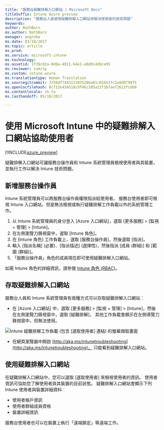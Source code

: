 ```yaml
---
title: "服務台疑難排解入口網站 | Microsoft Docs"
titleSuffix: Intune Azure preview
description: "服務台人員使用疑難排解入口網站來解決使用者的技術問題"
keywords: 
author: NathBarn
ms.author: NathBarn
manager: angrobe
ms.date: 03/18/2017
ms.topic: article
ms.prod: 
ms.service: microsoft-intune
ms.technology: 
ms.assetid: 1f39c02a-8d8a-4911-b4e1-e8d014dbce95
ms.reviewer: sumitp
ms.custom: intune-azure
ms.translationtype: Human Translation
ms.sourcegitcommit: 3758df744311392528be01c826527c2a9d879975
ms.openlocfilehash: 8cf12e434518c9f06c105a22f3b7aef2613fcdb0
ms.contentlocale: zh-tw
ms.lasthandoff: 05/10/2017

---
```

# <a name="help-users-with-the-troubleshooting-portal-in-microsoft-intune"></a>使用 Microsoft Intune 中的疑難排解入口網站協助使用者

[!INCLUDE[azure_preview](../includes/azure_preview.md)]

疑難排解入口網站可讓服務台操作員和 Intune 系統管理員檢視使用者與其裝置，並執行工作以解決 Intune 技術問題。

## <a name="add-help-desk-operators"></a>新增服務台操作員
Intune 系統管理員可以將服務台操作員權限指派給使用者。 服務台使用者即可檢視 Intune 入口網站，但是無法檢視或執行疑難排解工作負載以外的系統管理工作。

1. 以 Intune 系統管理員的身分登入 [Azure 入口網站][](https:portal.azure.com)，選取 [更多服務] > [監視 + 管理] > [Intune]。
2. 在左側瀏覽刀鋒視窗中，選取 [Intune 角色]。
3. 在 [Intune 角色] 工作負載上，選取 [服務台操作員]，然後選取 [指派]。
4. 輸入 [指派名稱] (必要)、[指派描述] (選擇性)，然後指派 [成員 (群組)] 和 [範圍 (群組)]。
5. 「服務台操作員」角色的成員現在即可使用疑難排解入口網站。

如需 Intune 角色的詳細資訊，請參閱 [Intune 角色 (RBAC)](../access-control/role-based-access-control.md)。

## <a name="access-the-troubleshooting-portal"></a>存取疑難排解入口網站

服務台人員和 Intune 系統管理員有兩種方式可以存取疑難排解入口網站：
- 在 [Azure 入口網站][](https://portal.azure.com) 中，選取 [更多服務] > [監視 + 管理] > [Intune]，然後在左側瀏覽刀鋒視窗中，選取 [疑難排解]。 其他工作負載會顯示在左側導覽刀鋒視窗中，但無法使用。

![Intune 疑難排解工作負載 (包含 [選取使用者] 連結) 的螢幕擷取畫面](media/help-desk-user.png)
- 在網頁瀏覽器中開啟 [http://aka.ms/intunetroubleshooting](http://aka.ms/intunetroubleshooting)。 只能看到疑難排解入口網站。

## <a name="use-the-troubleshooting-portal"></a>使用疑難排解入口網站

在疑難排解入口網站中，您可以選取 [選取使用者] 來檢視使用者的資訊。 使用者資訊可協助您了解使用者與其裝置的目前狀態。 疑難排解入口網站會顯示下列 Intune 使用者與裝置詳細資料︰
- 使用者帳戶資訊
- 使用者群組成員資格
- 裝置詳細資訊

服務台使用者也可以在裝置上執行「遠端鎖定」等遠端工作。

